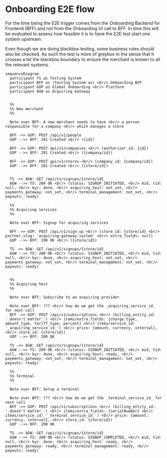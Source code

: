 # Onboarding E2E flow

For the time being the E2E trigger comes from the Onboarding Backend for Frontend (BFF) and not from the Onboarding UI call to BFF. In time this will be evaluated to assess how feasible it is to have the E2E test start one system upstream.

Even though we are doing blackbox testing, some business rules should also be checked. As such the test is more of greybox in the sense that it crosses a bit the blackbox boundary to ensure the merchant is known to all the relevant systems.

```mermaid
sequenceDiagram
  participant TS as Testing System
  participant BFF as (Testing System as) <br/> Onboarding BFF
  participant GOP as Global Onboarding <br/> Platform
  participant AGW as Acquiring Gateway


  %%
  %% New merchant
  %%

  Note over BFF: A new merchant needs to have <br/> a person responsible for a company <br/> which manages a store

  BFF ->> GOP: POST /api/v1/people
  GOP -->> BFF: 201 Created <br/> ({id})
  
  BFF ->> GOP: POST api/v1/companies <br/> (authorizer_id: {id})
  GOP -->> BFF: 201 Created <br/> ({company/id})

  BFF ->> GOP: POST api/v1/stores <br/> (company_id: {company/id})
  GOP -->> BFF: 201 Created <br/> ({store/id})


  TS ->> AGW: GET /api/v1/signups/{store/id}
  AGW -->> TS: 200 OK <br/> (status: SIGNUP_INITIATED, <br/> mid, tid: null, <br/> kyc: done, <br/> acquiring_host: not_set, <br/> payments_gateway: not_set, <br/> terminal_management: not_set, <br/> payouts: ready)

  %%
  %% Acquiring services
  %%

  Note over BFF: Signup for acquiring services

  BFF ->> GOP: POST /api/v1/sign_up <br/> (store_id: {store/id} <br/> partner_slug: 'acquiring-gateway-system' <br/> extra_fields: null)
  GOP -->> BFF: 200 OK <br/> ({store/id})

  TS ->> AGW: GET /api/v1/signups/{store/id}
  AGW -->> TS: 200 OK <br/> (status: SIGNUP_INITIATED, <br/> mid, tid: null, <br/> kyc: done, <br/> acquiring_host: not_set, <br/> payments_gateway: not_set, <br/> terminal_management: not_set, <br/> payouts: ready)


  %%
  %% Acquiring host
  %%

  Note over BFF: Subscribe to an acquiring provider

  Note over BFF: ??? <br/> how do we get the _acquiring_service_id_ for next call
  BFF ->> GOP: POST /api/v1/subscriptions <br/> (billing_entity_id: '_doesn't matter_') <br/> items/extra_fields: {charge_type, amount_type, tariff_type, percent} <br/> items/service_id: '_acquiring_service_id_') <br/> price: {amount, currency, interval}, <br/> store_id: {store/id})
  GOP -->> BFF: 200 OK

  TS ->> AGW: GET /api/v1/signups/{store/id}
  AGW -->> TS: 200 OK <br/> (status: SIGNUP_INITIATED, <br/> mid, tid: null, <br/> kyc: done, <br/> acquiring_host: ready, <br/> payments_gateway: not_set, <br/> terminal_management: not_set, <br/> payouts: ready)

  %%
  %% Terminal
  %%

  Note over BFF: Setup a terminal

  Note over BFF: ??? <br/> how do we get the _terminal_service_id_ for next call
  BFF ->> GOP: POST /api/v1/subscriptions <br/> (billing_entity_id: '_doesn't matter_') <br/> items/extra_fields: {serialNumber} <br/> items/service_id: '_terminal_service_id_') <br/> price: {amount, currency, interval}, <br/> store_id: {store/id})
  GOP -->> BFF: 200 OK

  TS ->> AGW: GET /api/v1/signups/{store/id}
  AGW -->> TS: 200 OK <br/> (status: SIGNUP_COMPLETED, <br/> mid, tid: null, <br/> kyc: done, <br/> acquiring_host: ready, <br/> payments_gateway: ready, <br/> terminal_management: ready, <br/> payouts: ready)




```
